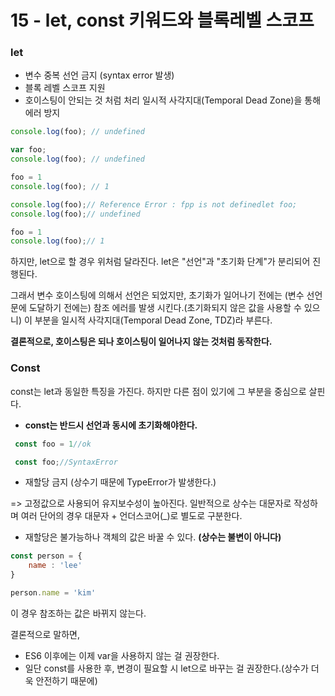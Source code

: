 # 15 - let, const 키워드와 블록레벨 스코프

### **let**

- 변수 중복 선언 금지 (syntax error 발생)
- 블록 레벨 스코프 지원
- 호이스팅이 안되는 것 처럼 처리 일시적 사각지대(Temporal Dead Zone)을 통해 에러 방지

```jsx
console.log(foo); // undefined

var foo;
console.log(foo); // undefined

foo = 1
console.log(foo); // 1
```

```jsx
console.log(foo);// Reference Error : fpp is not definedlet foo;
console.log(foo);// undefined

foo = 1
console.log(foo);// 1
```

하지만, let으로 할 경우 위처럼 달라진다. let은 "선언"과 "초기화 단계"가 분리되어 진행된다.

그래서 변수 호이스팅에 의해서 선언은 되었지만, 초기화가 일어나기 전에는 (변수 선언문에 도달하기 전에는) 참조 에러를 발생 시킨다.(초기화되지 않은 값을 사용할 수 있으니) 이 부분을 일시적 사각지대(Temporal Dead Zone, TDZ)라 부른다.

**결론적으로, 호이스팅은 되나 호이스팅이 일어나지 않는 것처럼 동작한다.**

### **Const**

const는 let과 동일한 특징을 가진다. 하지만 다른 점이 있기에 그 부분을 중심으로 살핀다.

- **const는 반드시 선언과 동시에 초기화해야한다.**

```jsx
 const foo = 1//ok

 const foo;//SyntaxError
```

- 재할당 금지 (상수기 때문에 TypeError가 발생한다.)

=> 고정값으로 사용되어 유지보수성이 높아진다. 일반적으로 상수는 대문자로 작성하며 여러 단어의 경우 대문자 + 언더스코어(_)로 별도로 구분한다.

- 재할당은 불가능하나 객체의 값은 바꿀 수 있다. **(상수는 불변이 아니다)**

```jsx
const person = {
    name : 'lee'
}

person.name = 'kim'
```

이 경우 참조하는 값은 바뀌지 않는다.

결론적으로 말하면,

- ES6 이후에는 이제 var을 사용하지 않는 걸 권장한다.
- 일단 const를 사용한 후, 변경이 필요할 시 let으로 바꾸는 걸 권장한다.(상수가 더욱 안전하기 때문에)
